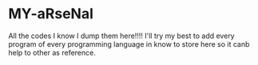 # MY-aRseNal
All the codes I know I dump them here!!!!
I'll try my best to add every program of every programming language in know to store here so it canb help to other as reference.
